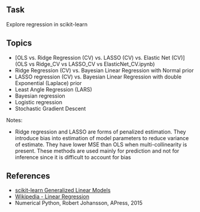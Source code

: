 ## Task
Explore regression in scikit-learn

## Topics
* [OLS vs. Ridge Regression (CV) vs. LASSO (CV) vs. Elastic Net (CV)](OLS vs Ridge_CV vs LASSO_CV vs ElasticNet_CV.ipynb)
* Ridge Regression (CV) vs. Bayesian Linear Regression with Normal prior
* LASSO regression (CV) vs. Bayesian Linear Regression with double Exponential (Laplace) prior
* Least Angle Regression (LARS)
* Bayesian regression
* Logistic regression
* Stochastic Gradient Descent

Notes:
* Ridge regression and LASSO are forms of penalized estimation. They introduce bias into estimation of model parameters to reduce variance of estimate. They have lower MSE than OLS when multi-collinearity is present. These methods are used mainly for prediction and not for inference since it is difficult to account for bias

## References
* [scikit-learn Generalized Linear Models](http://scikit-learn.org/stable/modules/classes.html#module-sklearn.linear_model)
* [Wikipedia - Linear Regression](https://en.wikipedia.org/wiki/Linear_regression)
* Numerical Python, Robert Johansson, APress, 2015